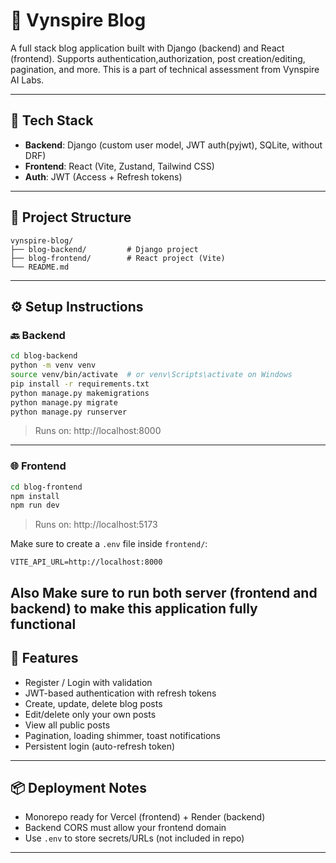 # 📝 Vynspire Blog

A full stack blog application built with Django (backend) and React (frontend).
Supports authentication,authorization, post creation/editing, pagination, and more.
This is a part of technical assessment from Vynspire AI Labs. 

---

## 🚀 Tech Stack

- **Backend**: Django (custom user model, JWT auth(pyjwt), SQLite, without DRF)
- **Frontend**: React (Vite, Zustand, Tailwind CSS)
- **Auth**: JWT (Access + Refresh tokens)

---

## 📁 Project Structure

```
vynspire-blog/
├── blog-backend/         # Django project
├── blog-frontend/        # React project (Vite)
└── README.md
```

---

## ⚙️ Setup Instructions

### 🔙 Backend

```bash
cd blog-backend
python -m venv venv
source venv/bin/activate  # or venv\Scripts\activate on Windows
pip install -r requirements.txt
python manage.py makemigrations
python manage.py migrate
python manage.py runserver
```

> Runs on: http://localhost:8000

---

### 🌐 Frontend

```bash
cd blog-frontend
npm install
npm run dev
```

> Runs on: http://localhost:5173

Make sure to create a `.env` file inside `frontend/`:

```
VITE_API_URL=http://localhost:8000
```
**Also Make sure to run both server (frontend and backend) to make this application fully functional**
---

## 🧪 Features

- Register / Login with validation
- JWT-based authentication with refresh tokens
- Create, update, delete blog posts
- Edit/delete only your own posts
- View all public posts
- Pagination, loading shimmer, toast notifications
- Persistent login (auto-refresh token)

---

## 📦 Deployment Notes

- Monorepo ready for Vercel (frontend) + Render (backend)
- Backend CORS must allow your frontend domain
- Use `.env` to store secrets/URLs (not included in repo)

---


